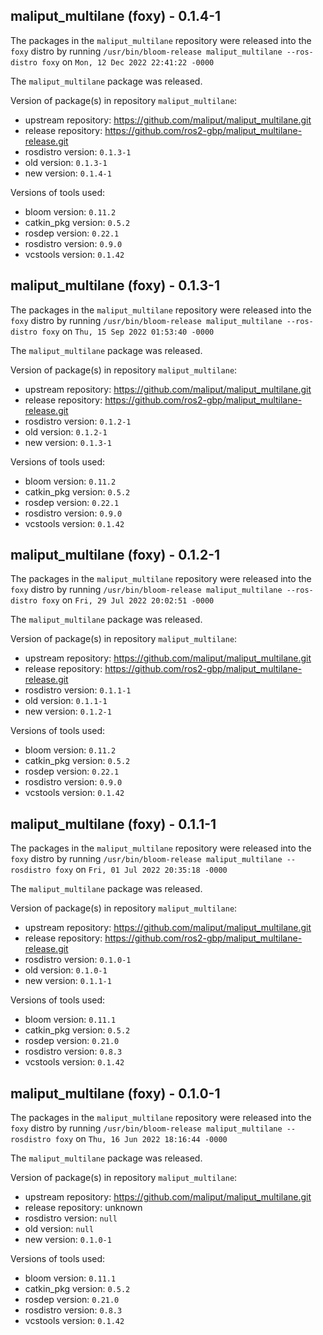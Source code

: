 ## maliput_multilane (foxy) - 0.1.4-1

The packages in the `maliput_multilane` repository were released into the `foxy` distro by running `/usr/bin/bloom-release maliput_multilane --ros-distro foxy` on `Mon, 12 Dec 2022 22:41:22 -0000`

The `maliput_multilane` package was released.

Version of package(s) in repository `maliput_multilane`:

- upstream repository: https://github.com/maliput/maliput_multilane.git
- release repository: https://github.com/ros2-gbp/maliput_multilane-release.git
- rosdistro version: `0.1.3-1`
- old version: `0.1.3-1`
- new version: `0.1.4-1`

Versions of tools used:

- bloom version: `0.11.2`
- catkin_pkg version: `0.5.2`
- rosdep version: `0.22.1`
- rosdistro version: `0.9.0`
- vcstools version: `0.1.42`


## maliput_multilane (foxy) - 0.1.3-1

The packages in the `maliput_multilane` repository were released into the `foxy` distro by running `/usr/bin/bloom-release maliput_multilane --ros-distro foxy` on `Thu, 15 Sep 2022 01:53:40 -0000`

The `maliput_multilane` package was released.

Version of package(s) in repository `maliput_multilane`:

- upstream repository: https://github.com/maliput/maliput_multilane.git
- release repository: https://github.com/ros2-gbp/maliput_multilane-release.git
- rosdistro version: `0.1.2-1`
- old version: `0.1.2-1`
- new version: `0.1.3-1`

Versions of tools used:

- bloom version: `0.11.2`
- catkin_pkg version: `0.5.2`
- rosdep version: `0.22.1`
- rosdistro version: `0.9.0`
- vcstools version: `0.1.42`


## maliput_multilane (foxy) - 0.1.2-1

The packages in the `maliput_multilane` repository were released into the `foxy` distro by running `/usr/bin/bloom-release maliput_multilane --ros-distro foxy` on `Fri, 29 Jul 2022 20:02:51 -0000`

The `maliput_multilane` package was released.

Version of package(s) in repository `maliput_multilane`:

- upstream repository: https://github.com/maliput/maliput_multilane.git
- release repository: https://github.com/ros2-gbp/maliput_multilane-release.git
- rosdistro version: `0.1.1-1`
- old version: `0.1.1-1`
- new version: `0.1.2-1`

Versions of tools used:

- bloom version: `0.11.2`
- catkin_pkg version: `0.5.2`
- rosdep version: `0.22.1`
- rosdistro version: `0.9.0`
- vcstools version: `0.1.42`


## maliput_multilane (foxy) - 0.1.1-1

The packages in the `maliput_multilane` repository were released into the `foxy` distro by running `/usr/bin/bloom-release maliput_multilane --rosdistro foxy` on `Fri, 01 Jul 2022 20:35:18 -0000`

The `maliput_multilane` package was released.

Version of package(s) in repository `maliput_multilane`:

- upstream repository: https://github.com/maliput/maliput_multilane.git
- release repository: https://github.com/ros2-gbp/maliput_multilane-release.git
- rosdistro version: `0.1.0-1`
- old version: `0.1.0-1`
- new version: `0.1.1-1`

Versions of tools used:

- bloom version: `0.11.1`
- catkin_pkg version: `0.5.2`
- rosdep version: `0.21.0`
- rosdistro version: `0.8.3`
- vcstools version: `0.1.42`


## maliput_multilane (foxy) - 0.1.0-1

The packages in the `maliput_multilane` repository were released into the `foxy` distro by running `/usr/bin/bloom-release maliput_multilane --rosdistro foxy` on `Thu, 16 Jun 2022 18:16:44 -0000`

The `maliput_multilane` package was released.

Version of package(s) in repository `maliput_multilane`:

- upstream repository: https://github.com/maliput/maliput_multilane.git
- release repository: unknown
- rosdistro version: `null`
- old version: `null`
- new version: `0.1.0-1`

Versions of tools used:

- bloom version: `0.11.1`
- catkin_pkg version: `0.5.2`
- rosdep version: `0.21.0`
- rosdistro version: `0.8.3`
- vcstools version: `0.1.42`


